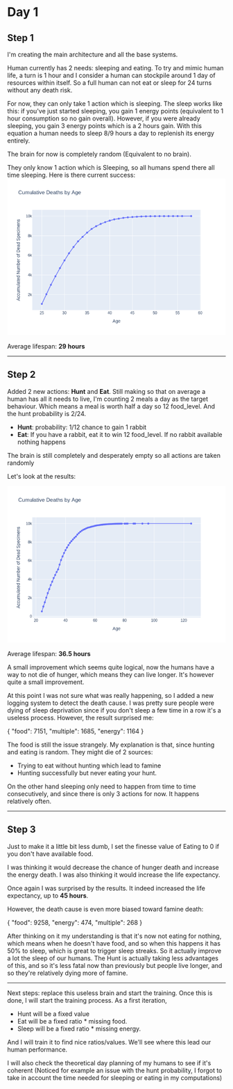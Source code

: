 # Day 1

## Step 1

I'm creating the main architecture and all the base systems.

Human currently has 2 needs: sleeping and eating. To try and mimic human life, a turn is 1 hour and I consider a human
can stockpile around 1 day of resources within itself. So a full human can not eat or sleep for 24 turns without any
death risk.

For now, they can only take 1 action which is sleeping. The sleep works like this: if you've just started sleeping, you
gain 1 energy points (equivalent to 1 hour consumption so no gain overall). However, if you were already sleeping, you
gain 3 energy points which is a 2 hours gain. With this equation a human needs to sleep 8/9 hours a day to replenish
its energy entirely.

The brain for now is completely random (Equivalent to no brain).

They only know 1 action which is Sleeping, so all humans spend there all time sleeping. Here is there current success:
![Cumulative Deaths Chart 1](cumulative_deaths_chart_1.png)

Average lifespan: **29 hours**

---

## Step 2

Added 2 new actions: **Hunt** and **Eat**. Still making so that on average a human has all it needs to live, I'm
counting 2 meals a day as the target behaviour. Which means a meal is worth half a day so 12 food_level. And the hunt
probability is 2/24.

- **Hunt**: probability: 1/12 chance to gain 1 rabbit
- **Eat**: If you have a rabbit, eat it to win 12 food_level. If no rabbit available nothing happens

The brain is still completely and desperately empty so all actions are taken randomly

Let's look at the results:

![Cumulative Deaths Chart 2](cumulative_deaths_chart_2.png)

Average lifespan: **36.5 hours**

A small improvement which seems quite logical, now the humans have a way to not die of hunger, which means they can live
longer. It's however quite a small improvement.

At this point I was not sure what was really happening, so I added a new logging system to detect the death cause.
I was pretty sure people were dying of sleep deprivation since if you don't sleep a few time in a row it's a useless
process. However, the result surprised me:

\{
"food": 7151,
"multiple": 1685,
"energy": 1164
\}

The food is still the issue strangely. My explanation is that, since hunting and eating is random. They might die of
2 sources:

- Trying to eat without hunting which lead to famine
- Hunting successfully but never eating your hunt.

On the other hand sleeping only need to happen from time to time consecutively, and since there is only 3 actions for
now. It happens relatively often.

---

## Step 3

Just to make it a little bit less dumb, I set the finesse value of Eating to 0 if you don't have available food.

I was thinking it would decrease the chance of hunger death and increase the energy death. I was also thinking it would
increase the life expectancy.

Once again I was surprised by the results. It indeed increased the life expectancy, up to **45 hours**.

However, the death cause is even more biased toward famine death:

\{
"food": 9258,
"energy": 474,
"multiple": 268
\}

After thinking on it my understanding is that it's now not eating for nothing, which means when he doesn't have food,
and so when this happens it has 50% to sleep, which is great to trigger sleep streaks. So it actually improve a lot
the sleep of our humans. The Hunt is actually taking less advantages of this, and so it's less fatal now than previously
but people live longer, and so they're relatively dying more of famine.

---

Next steps: replace this useless brain and start the training. Once this is done, I will start the training process.
As a first iteration,

- Hunt will be a fixed value
- Eat will be a fixed ratio * missing food.
- Sleep will be a fixed ratio * missing energy.

And I will train it to find nice ratios/values. We'll see where this lead our human performance.

I will also check the theoretical day planning of my humans to see if it's coherent (Noticed for example an issue with
the hunt probability, I forgot to take in account the time needed for sleeping or eating in my computations)

